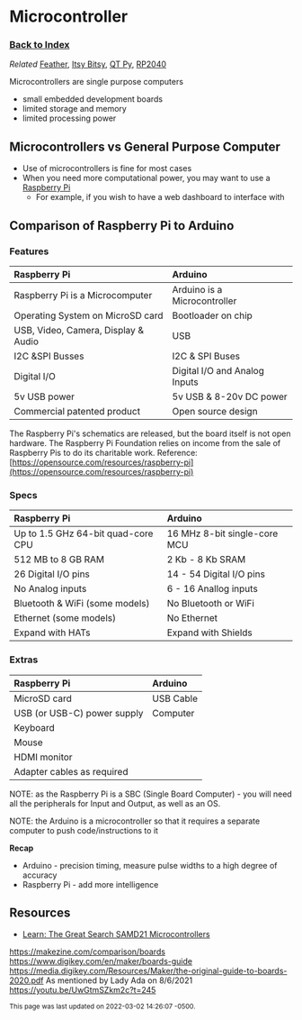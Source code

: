 
# Microcontroller

### [Back to Index](index.md)

*Related* [Feather](feather.md), [Itsy Bitsy](itsy_bitsy.md), [QT Py](qt_py.md), [RP2040](rp2040.md)


Microcontrollers are single purpose computers 

- small embedded development boards
- limited storage and memory
- limited processing power


## Microcontrollers vs General Purpose Computer

- Use of microcontrollers is fine for most cases
- When you need more computational power, you may want to use a [Raspberry Pi](raspberry_pi.md)
    - For example, if you wish to have a web dashboard to interface with


## Comparison of Raspberry Pi to Arduino

### Features

| Raspberry Pi                        | Arduino                       |
|:------------------------------------|:------------------------------|
| Raspberry Pi is a Microcomputer     | Arduino is a Microcontroller  |
| Operating System on MicroSD card    | Bootloader on chip            |
| USB, Video, Camera, Display & Audio | USB                           |
| I2C &SPI Busses                     | I2C & SPI Buses               |
| Digital I/O                         | Digital I/O and Analog Inputs |
| 5v USB power                        | 5v USB & 8-20v DC power       |
| Commercial patented product         | Open source design            |



The Raspberry Pi's schematics are released, but the board itself is not open hardware. The Raspberry Pi Foundation relies on income from the sale of Raspberry Pis to do its charitable work.
Reference: [https://opensource.com/resources/raspberry-pi](https://opensource.com/resources/raspberry-pi)

### Specs

| Raspberry Pi                       | Arduino                      |
| :--------------------------------- | :--------------------------- |
| Up to 1.5 GHz 64-bit quad-core CPU | 16 MHz 8-bit single-core MCU |
| 512 MB to 8 GB RAM                 | 2 Kb - 8 Kb SRAM             |
| 26 Digital I/O pins                | 14 - 54 Digital I/O pins     |
| No Analog inputs                   | 6 - 16 Anallog inputs        |
| Bluetooth & WiFi (some models)     | No Bluetooth or WiFi         |
| Ethernet (some models)             | No Ethernet                  |
| Expand with HATs                   | Expand with Shields          |



### Extras

| Raspberry Pi                | Arduino   |
| :-------------------------- | :-------- |
| MicroSD card                | USB Cable |
| USB (or USB-C) power supply | Computer  |
| Keyboard                    |           |
| Mouse                       |           |
| HDMI monitor                |           |
| Adapter cables as required  |           |


NOTE: as the Raspberry Pi is a SBC (Single Board Computer) - you will need all the peripherals for Input and Output, as well as an OS.

NOTE: the Arduino is a microcontroller so that it requires a separate computer to push code/instructions to it

**Recap** 

- Arduino - precision timing, measure pulse widths to a high degree of accuracy
- Raspberry Pi - add more intelligence  


## Resources
- [Learn: The Great Search SAMD21 Microcontrollers](https://blog.adafruit.com/2021/03/02/the-great-search-microchip-samd21-microcontrollers-thegreatsearch-adafruit-digikey-digikey-microchipmakes-adafruit/)

https://makezine.com/comparison/boards
https://www.digikey.com/en/maker/boards-guide
    https://media.digikey.com/Resources/Maker/the-original-guide-to-boards-2020.pdf
As mentioned by Lady Ada on 8/6/2021  https://youtu.be/UwGtmSZkm2c?t=245         

<small>This page was last updated on 2022-03-02 14:26:07 -0500.</small>